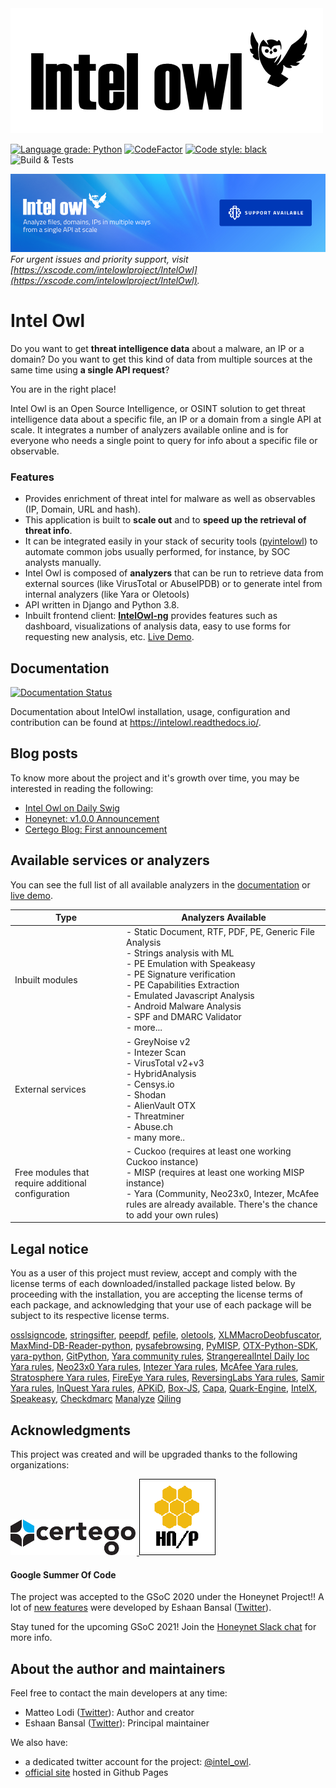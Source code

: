 <img src="static_intel/intel_owl.jpeg" width=500 height=200 alt="Intel Owl"/>

[![Language grade: Python](https://img.shields.io/lgtm/grade/python/g/intelowlproject/IntelOwl.svg?logo=lgtm&logoWidth=18)](https://lgtm.com/projects/g/intelowlproject/IntelOwl/context:python)
[![CodeFactor](https://www.codefactor.io/repository/github/intelowlproject/intelowl/badge)](https://www.codefactor.io/repository/github/intelowlproject/intelowl)
[![Code style: black](https://img.shields.io/badge/code%20style-black-000000.svg)](https://github.com/psf/black)
![Build & Tests](https://github.com/intelowlproject/IntelOwl/workflows/Build%20&%20Tests/badge.svg)

<img src="static_intel/xscode-banner.png" width=600 height=125 alt="Get Support"/><br/>
_For urgent issues and priority support, visit [https://xscode.com/intelowlproject/IntelOwl](https://xscode.com/intelowlproject/IntelOwl)._

# Intel Owl

Do you want to get **threat intelligence data** about a malware, an IP or a domain? Do you want to get this kind of data from multiple sources at the same time using **a single API request**?

You are in the right place!

Intel Owl is an Open Source Intelligence, or OSINT solution to get threat intelligence data about a specific file, an IP or a domain from a single API at scale. It integrates a number of analyzers available online and is for everyone who needs a single point to query for info about a specific file or observable.

### Features

- Provides enrichment of threat intel for malware as well as observables (IP, Domain, URL and hash).
- This application is built to **scale out** and to **speed up the retrieval of threat info**.
- It can be integrated easily in your stack of security tools ([pyintelowl](https://github.com/intelowlproject/pyintelowl)) to automate common jobs usually performed, for instance, by SOC analysts manually.
- Intel Owl is composed of **analyzers** that can be run to retrieve data from external sources (like VirusTotal or AbuseIPDB) or to generate intel from internal analyzers (like Yara or Oletools)
- API written in Django and Python 3.8.
- Inbuilt frontend client: **[IntelOwl-ng](https://github.com/intelowlproject/IntelOwl-ng)** provides features such as dashboard, visualizations of analysis data, easy to use forms for requesting new analysis, etc. [Live Demo](https://intelowlclient.firebaseapp.com/).

## Documentation

[![Documentation Status](https://readthedocs.org/projects/intelowl/badge/?version=latest)](https://intelowl.readthedocs.io/en/latest/?badge=latest)

Documentation about IntelOwl installation, usage, configuration and contribution can be found at https://intelowl.readthedocs.io/.

## Blog posts

To know more about the project and it's growth over time, you may be interested in reading the following:

- [Intel Owl on Daily Swig](https://portswigger.net/daily-swig/intel-owl-osint-tool-automates-the-intel-gathering-process-using-a-single-api)
- [Honeynet: v1.0.0 Announcement](https://www.honeynet.org/?p=7558)
- [Certego Blog: First announcement](https://www.certego.net/en/news/new-year-new-tool-intel-owl/)

## Available services or analyzers

You can see the full list of all available analyzers in the [documentation](https://intelowl.readthedocs.io/en/latest/Usage.html#available-analyzers) or [live demo](https://intelowlclient.firebaseapp.com/pages/analyzers/table).

| Type                                               | Analyzers Available                                                                                                                                                                                                                                                                                            |
|----------------------------------------------------|----------------------------------------------------------------------------------------------------------------------------------------------------------------------------------------------------------------------------------------------------------------------------------------------------------------|
| Inbuilt modules                                    | - Static Document, RTF, PDF, PE, Generic File Analysis<br/> - Strings analysis with ML<br/> - PE Emulation with Speakeasy<br/> - PE Signature verification<br/> - PE Capabilities Extraction<br/> - Emulated Javascript Analysis<br/> - Android Malware Analysis<br/> - SPF and DMARC Validator<br/> - more... |
| External services                                  | - GreyNoise v2<br/> - Intezer Scan<br/>  - VirusTotal v2+v3<br/>  - HybridAnalysis<br/>  - Censys.io<br/>  - Shodan<br/>  - AlienVault OTX<br/>  - Threatminer<br/>  - Abuse.ch<br/>  - many more..                                                                                                            |
| Free modules that require additional configuration | - Cuckoo (requires at least one working Cuckoo instance)<br/>  - MISP (requires at least one working MISP instance)<br/>  - Yara (Community, Neo23x0, Intezer, McAfee rules are already available. There's the chance to add your own rules)                                                                   |

## Legal notice

You as a user of this project must review, accept and comply with the license
terms of each downloaded/installed package listed below. By proceeding with the
installation, you are accepting the license terms of each package, and
acknowledging that your use of each package will be subject to its respective
license terms.

[osslsigncode](https://github.com/develar/osslsigncode),
[stringsifter](https://github.com/fireeye/stringsifter),
[peepdf](https://github.com/jesparza/peepdf),
[pefile](https://github.com/erocarrera/pefile),
[oletools](https://github.com/decalage2/oletools),
[XLMMacroDeobfuscator](https://github.com/DissectMalware/XLMMacroDeobfuscator),
[MaxMind-DB-Reader-python](https://github.com/maxmind/MaxMind-DB-Reader-python),
[pysafebrowsing](https://github.com/Te-k/pysafebrowsing),
[PyMISP](https://github.com/MISP/PyMISP),
[OTX-Python-SDK](https://github.com/AlienVault-OTX/OTX-Python-SDK),
[yara-python](https://github.com/VirusTotal/yara-python),
[GitPython](https://github.com/gitpython-developers/GitPython),
[Yara community rules](https://github.com/Yara-Rules),
[StrangerealIntel Daily Ioc Yara rules](https://github.com/StrangerealIntel/DailyIOC),
[Neo23x0 Yara rules](https://github.com/Neo23x0/signature-base),
[Intezer Yara rules](https://github.com/intezer/yara-rules),
[McAfee Yara rules](https://github.com/advanced-threat-research/Yara-Rules),
[Stratosphere Yara rules](https://github.com/stratosphereips/yara-rules),
[FireEye Yara rules](https://github.com/fireeye/red_team_tool_countermeasures),
[ReversingLabs Yara rules](https://github.com/reversinglabs/reversinglabs-yara-rules),
[Samir Yara rules](https://github.com/sbousseaden/YaraHunts),
[InQuest Yara rules](https://github.com/InQuest/yara-rules),
[APKiD](https://github.com/rednaga/APKiD/blob/master/LICENSE.COMMERCIAL),
[Box-JS](https://github.com/CapacitorSet/box-js/blob/master/LICENSE),
[Capa](https://github.com/fireeye/capa/blob/master/LICENSE.txt),
[Quark-Engine](https://github.com/quark-engine/quark-engine),
[IntelX](https://intelx.io/terms-of-service),
[Speakeasy](https://github.com/fireeye/speakeasy),
[Checkdmarc](https://github.com/domainaware/checkdmarc)
[Manalyze](https://github.com/JusticeRage/Manalyze)
[Qiling](https://github.com/qilingframework/qiling)

## Acknowledgments

This project was created and will be upgraded thanks to the following organizations:

<a href="https://www.certego.net"> <img style="margin-right: 2px" src="static_intel/Certego.png" alt="Certego Logo"/> </a>
<a href="https://www.honeynet.org"> <img style="border: 0.2px solid black" src="static_intel/logo-thp-100.png" alt="Honeynet.org logo"> </a>

#### Google Summer Of Code

The project was accepted to the GSoC 2020 under the Honeynet Project!! A lot of [new features](https://www.honeynet.org/gsoc/gsoc-2020/google-summer-of-code-2020-project-ideas/#intel-owl-improvements) were developed by Eshaan Bansal ([Twitter](https://twitter.com/mask0fmydisguis)).

Stay tuned for the upcoming GSoC 2021! Join the [Honeynet Slack chat](https://gsoc-slack.honeynet.org/) for more info.

## About the author and maintainers

Feel free to contact the main developers at any time:
- Matteo Lodi ([Twitter](https://twitter.com/matte_lodi)): Author and creator
- Eshaan Bansal ([Twitter](https://twitter.com/mask0fmydisguis)): Principal maintainer

We also have:
- a dedicated twitter account for the project: [@intel_owl](https://twitter.com/intel_owl).
- [official site](intelowlproject.github.io) hosted in Github Pages